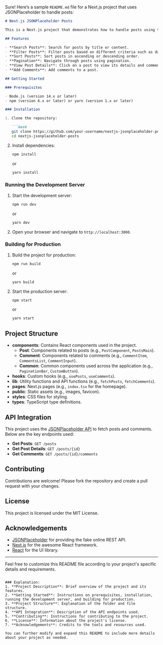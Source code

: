 Sure! Here’s a sample `README.md` file for a Next.js project that uses JSONPlaceholder to handle posts:

```markdown
# Next.js JSONPlaceholder Posts

This is a Next.js project that demonstrates how to handle posts using the JSONPlaceholder API. The application allows users to search, filter, paginate, and view details of posts.

## Features

- **Search Posts**: Search for posts by title or content.
- **Filter Posts**: Filter posts based on different criteria such as date and number of comments.
- **Sort Posts**: Sort posts in ascending or descending order.
- **Pagination**: Navigate through posts using pagination.
- **View Post Details**: Click on a post to view its details and comments.
- **Add Comments**: Add comments to a post.

## Getting Started

### Prerequisites

- Node.js (version 14.x or later)
- npm (version 6.x or later) or yarn (version 1.x or later)

### Installation

1. Clone the repository:

   ```bash
   git clone https://github.com/your-username/nextjs-jsonplaceholder-posts.git
   cd nextjs-jsonplaceholder-posts
   ```

2. Install dependencies:

   ```bash
   npm install
   ```

   or

   ```bash
   yarn install
   ```

### Running the Development Server

1. Start the development server:

   ```bash
   npm run dev
   ```

   or

   ```bash
   yarn dev
   ```

2. Open your browser and navigate to `http://localhost:3000`.

### Building for Production

1. Build the project for production:

   ```bash
   npm run build
   ```

   or

   ```bash
   yarn build
   ```

2. Start the production server:

   ```bash
   npm start
   ```

   or

   ```bash
   yarn start
   ```

## Project Structure

- **components**: Contains React components used in the project.
  - **Post**: Components related to posts (e.g., `PostComponent`, `PostsMain`).
  - **Comment**: Components related to comments (e.g., `CommentItem`, `CommentsList`, `CommentInput`).
  - **Common**: Common components used across the application (e.g., `PaginationBar`, `CustomButton`).
- **hooks**: Custom hooks (e.g., `usePosts`, `useComments`).
- **lib**: Utility functions and API functions (e.g., `fetchPosts`, `fetchComments`).
- **pages**: Next.js pages (e.g., `index.tsx` for the homepage).
- **public**: Static assets (e.g., images, favicon).
- **styles**: CSS files for styling.
- **types**: TypeScript type definitions.

## API Integration

This project uses the [JSONPlaceholder API](https://jsonplaceholder.typicode.com/) to fetch posts and comments. Below are the key endpoints used:

- **Get Posts**: `GET /posts`
- **Get Post Details**: `GET /posts/{id}`
- **Get Comments**: `GET /posts/{id}/comments`

## Contributing

Contributions are welcome! Please fork the repository and create a pull request with your changes.

## License

This project is licensed under the MIT License.

## Acknowledgements

- [JSONPlaceholder](https://jsonplaceholder.typicode.com/) for providing the fake online REST API.
- [Next.js](https://nextjs.org/) for the awesome React framework.
- [React](https://reactjs.org/) for the UI library.

---

Feel free to customize this README file according to your project's specific details and requirements.
```

### Explanation:
1. **Project Description**: Brief overview of the project and its features.
2. **Getting Started**: Instructions on prerequisites, installation, running the development server, and building for production.
3. **Project Structure**: Explanation of the folder and file structure.
4. **API Integration**: Description of the API endpoints used.
5. **Contributing**: Instructions for contributing to the project.
6. **License**: Information about the project's license.
7. **Acknowledgements**: Credits to the tools and resources used.

You can further modify and expand this README to include more details about your project as needed.